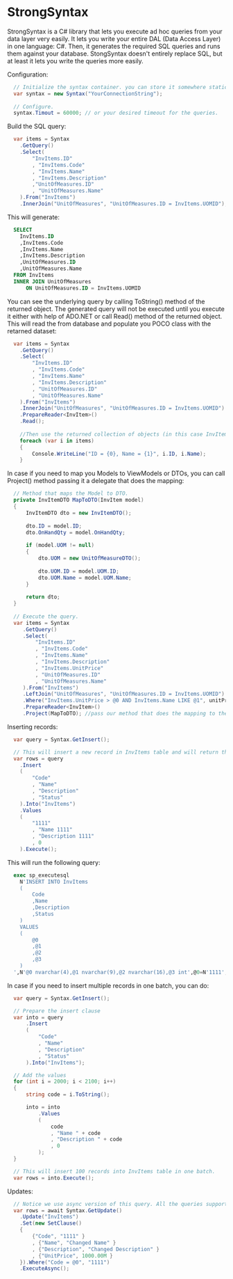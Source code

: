 # StrongSyntax

StrongSyntax is a C# library that lets you execute ad hoc queries from your data layer very easily. It lets you write your entire DAL (Data Access Layer) in one language: C#. Then, it generates the required SQL queries and runs them against your database. StongSyntax doesn't entirely replace SQL, but at least it lets you write the queries more easily.

Configuration:

```C#
  // Initialize the syntax container. you can store it somewhere statically for convinience.
  var syntax = new Syntax("YourConnectionString");
  
  // Configure.
  syntax.Timout = 60000; // or your desired timeout for the queries.
```

Build the SQL query:

```C#
  var items = Syntax
    .GetQuery()
    .Select(
        "InvItems.ID"
        , "InvItems.Code"
        , "InvItems.Name"
        , "InvItems.Description"
        ,"UnitOfMeasures.ID"
        , "UnitOfMeasures.Name"
    ).From("InvItems")
    .InnerJoin("UnitOfMeasures", "UnitOfMeasures.ID = InvItems.UOMID");
```

This will generate:

```SQL
  SELECT
  	InvItems.ID
  	,InvItems.Code
  	,InvItems.Name
  	,InvItems.Description
  	,UnitOfMeasures.ID
  	,UnitOfMeasures.Name
  FROM InvItems
  INNER JOIN UnitOfMeasures
      ON UnitOfMeasures.ID = InvItems.UOMID
```

You can see the underlying query by calling ToString() method of the returned object. The generated query will not be executed until you execute it either with help of ADO.NET or call Read() method of the returned object. This will read the from database and populate you POCO class with the retarned dataset:

```C#
  var items = Syntax
    .GetQuery()
    .Select(
        "InvItems.ID"
        , "InvItems.Code"
        , "InvItems.Name"
        , "InvItems.Description"
        , "UnitOfMeasures.ID"
        , "UnitOfMeasures.Name"
    ).From("InvItems")
    .InnerJoin("UnitOfMeasures", "UnitOfMeasures.ID = InvItems.UOMID")
    .PrepareReader<InvItem>()
    .Read();
    
    //Then use the returned collection of objects (in this case InvItem type objects).
    foreach (var i in items)
    {
        Console.WriteLine("ID = {0}, Name = {1}", i.ID, i.Name);
    }
```

In case if you need to map you Models to ViewModels or DTOs, you can call Project() method passing it a delegate that does the mapping:

```C#
  // Method that maps the Model to DTO.
  private InvItemDTO MapToDTO(InvItem model)
  {
      InvItemDTO dto = new InvItemDTO();
  
      dto.ID = model.ID;
      dto.OnHandQty = model.OnHandQty;
  
      if (model.UOM != null)
      {
          dto.UOM = new UnitOfMeasureDTO();
  
          dto.UOM.ID = model.UOM.ID;
          dto.UOM.Name = model.UOM.Name;
      }
  
      return dto;
  }
  
  // Execute the query.
  var items = Syntax
     .GetQuery()
     .Select(
         "InvItems.ID"
         , "InvItems.Code"
         , "InvItems.Name"
         , "InvItems.Description"
         , "InvItems.UnitPrice"
         , "UnitOfMeasures.ID"
         , "UnitOfMeasures.Name"
     ).From("InvItems")
     .LeftJoin("UnitOfMeasures", "UnitOfMeasures.ID = InvItems.UOMID")
     .Where("InvItems.UnitPrice > @0 AND InvItems.Name LIKE @1", unitPrice, "%17")
     .PrepareReader<InvItem>()
     .Project(MapToDTO); //pass our method that does the mapping to the reader.
```

Inserting records: 

```C#
  var query = Syntax.GetInsert();

  // This will insert a new record in InvItems table and will return the number of rows affected by the query.
  var rows = query
    .Insert
    (
        "Code"
        , "Name"
        , "Description"
        , "Status"
    ).Into("InvItems")
    .Values
    (
        "1111"
        , "Name 1111"
        , "Description 1111"
        , 0
    ).Execute();
```

This will run the following query:

```SQL
  exec sp_executesql 
  	N'INSERT INTO InvItems
  	(
  		Code
  		,Name
  		,Description
  		,Status
  	)
  	VALUES
  	(
  		@0
  		,@1
  		,@2
  		,@3
  	)
  ',N'@0 nvarchar(4),@1 nvarchar(9),@2 nvarchar(16),@3 int',@0=N'1111',@1=N'Name 1111',@2=N'Description 1111',@3=0
```

In case if you need to insert multiple records in one batch, you can do:

```C#
  var query = Syntax.GetInsert();

  // Prepare the insert clause
  var into = query
      .Insert
      (
          "Code"
          , "Name"
          , "Description"
          , "Status"
      ).Into("InvItems");

  // Add the values
  for (int i = 2000; i < 2100; i++)
  {
      string code = i.ToString();

      into = into
          .Values
          (
              code
              , "Name " + code
              , "Description " + code
              , 0
          );
  }

  // This will insert 100 records into InvItems table in one batch.
  var rows = into.Execute();
```

Updates:

```C#
  // Notice we use async version of this query. All the queries support async methods.
  var rows = await Syntax.GetUpdate()
    .Update("InvItems")
    .Set(new SetClause()
    {
        {"Code", "1111" }
        , {"Name", "Changed Name" }
        , {"Description", "Changed Description" }
        , {"UnitPrice", 1000.00M }
    }).Where("Code = @0", "1111")
    .ExecuteAsync();
```
